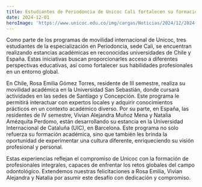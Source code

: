 ```yaml
---
title: Estudiantes de Periodoncia de Unicoc Cali fortalecen su formación con movilidad internacional en Chile y España.
date: 2024-12-01
heroImage: 'https://www.unicoc.edu.co/img/cargas/Noticias/2024/12/2024-12-2-10778.png'
---
```


Como parte de los programas de movilidad internacional de Unicoc, tres estudiantes de la especialización en Periodoncia, sede Cali, se encuentran realizando estancias académicas en reconocidas universidades de Chile y España. Estas iniciativas buscan proporcionarles acceso a diferentes perspectivas educativas, así como fortalecer sus habilidades profesionales en un entorno global.

En Chile, Rosa Emilia Gómez Torres, residente de III semestre, realiza su movilidad académica en la Universidad San Sebastián, donde cursará actividades en las sedes de Santiago y Concepción. Este programa le permitirá interactuar con expertos locales y adquirir conocimientos prácticos en un contexto académico diverso.
Por su parte, en España, las residentes de IV semestre, Vivian Alejandra Muñoz Mena y Natalia Amézquita Perdomo, están desarrollando su estancia en la Universidad Internacional de Cataluña (UIC), en Barcelona. Este programa no solo refuerza su formación académica, sino que también les brinda la oportunidad de experimentar una cultura diferente, enriqueciendo su visión profesional y personal.

Estas experiencias reflejan el compromiso de Unicoc con la formación de profesionales integrales, capaces de enfrentar los retos globales del campo odontológico. Extendemos nuestras felicitaciones a Rosa Emilia, Vivian Alejandra y Natalia por asumir este desafío con dedicación y compromiso.
